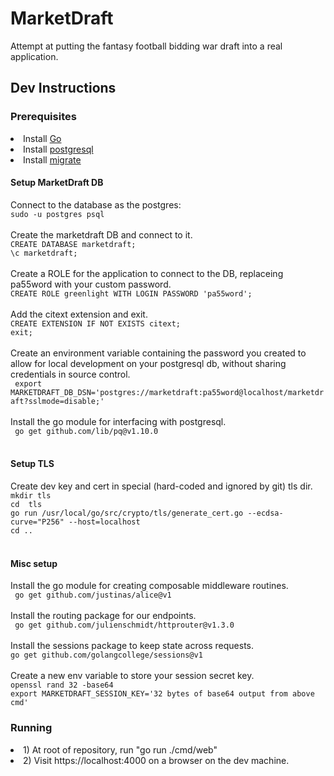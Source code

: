 <h1> MarketDraft </h1>
Attempt at putting the fantasy football bidding war draft into a real application.

<h2>Dev Instructions</h2>
<h3> Prerequisites </h3>
<li> Install <a href = "https://go.dev/doc/install"> Go </a> </li>
<li> Install <a href = "https://www.postgresql.org/"> postgresql </a> </li>
<li> Install <a href = "https://github.com/golang-migrate/migrate"> migrate </a></li>
<h4> Setup MarketDraft DB </h4>
Connect to the database as the postgres:<br/>
<code>sudo -u postgres psql</code><br/>
<br/>
Create the marketdraft DB and connect to it. <br/>
<code>CREATE DATABASE marketdraft;</code><br/>
<code>\c marketdraft;</code><br/>
<br/>
Create a ROLE for the application to connect to the DB, replaceing pa55word with your custom password.<br/>
<code>CREATE ROLE greenlight WITH LOGIN PASSWORD 'pa55word';</code><br/>
<br/>
Add the citext extension and exit.<br/>
<code>CREATE EXTENSION IF NOT EXISTS citext;</code><br/>
<code>exit;</code><br/>
<br/>
Create an environment variable containing the password you created to allow for
local development on your postgresql db, without sharing credentials in source
control.<br/>
<code> export MARKETDRAFT_DB_DSN='postgres://marketdraft:pa55word@localhost/marketdraft?sslmode=disable;'</code><br/>
<br/>
Install the go module for interfacing with postgresql.<br/>
<code> go get github.com/lib/pq@v1.10.0 </code><br/>
<br/>
<h4> Setup TLS </h4>
Create dev key and cert in special (hard-coded and ignored by git) tls dir.<br/>
<code>mkdir tls</code><br/>
<code>cd  tls</code><br/>
<code>go run /usr/local/go/src/crypto/tls/generate_cert.go --ecdsa-curve="P256" --host=localhost</code><br/>
<code>cd ..</code><br/>
<br/>
<h4> Misc setup </h4>
Install the go module for creating composable middleware routines.<br/>
<code> go get github.com/justinas/alice@v1 </code><br/>
<br/>
Install the routing package for our endpoints.<br/>
<code> go get github.com/julienschmidt/httprouter@v1.3.0</code><br/>
<br/>
Install the sessions package to keep state across requests.<br/>
<code>go get github.com/golangcollege/sessions@v1</code><br/>
<br/>
Create a new env variable to store your session secret key.<br/>
<code>openssl rand 32 -base64</code><br/>
<code>export MARKETDRAFT_SESSION_KEY='32 bytes of base64 output from above cmd'</code><br/>
<h3> Running </h3>
<li> 1) At root of repository, run "go run ./cmd/web" </li>
<li> 2) Visit https://localhost:4000 on a browser on the dev machine. </li>
